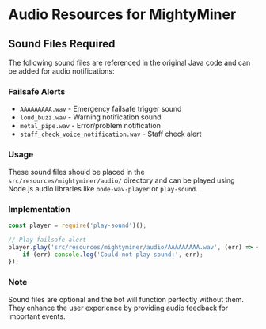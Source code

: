 # Audio Resources for MightyMiner

## Sound Files Required

The following sound files are referenced in the original Java code and can be added for audio notifications:

### Failsafe Alerts
- `AAAAAAAAA.wav` - Emergency failsafe trigger sound
- `loud_buzz.wav` - Warning notification sound
- `metal_pipe.wav` - Error/problem notification
- `staff_check_voice_notification.wav` - Staff check alert

### Usage
These sound files should be placed in the `src/resources/mightyminer/audio/` directory and can be played using Node.js audio libraries like `node-wav-player` or `play-sound`.

### Implementation
```javascript
const player = require('play-sound')();

// Play failsafe alert
player.play('src/resources/mightyminer/audio/AAAAAAAAA.wav', (err) => {
    if (err) console.log('Could not play sound:', err);
});
```

### Note
Sound files are optional and the bot will function perfectly without them. They enhance the user experience by providing audio feedback for important events.

